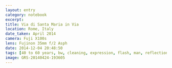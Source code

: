 ```yaml
--- 
layout: entry
category: notebook
excerpt:
title: Via di Santa Maria in Via
location: Rome, Italy
date_taken: April 2014
camera: Fuji X100s
lens: Fujinon 35mm f/2 Asph
date: 2014-12-04 20:48:50
tags: [40 to 60 years, bw, cleaning, expression, flash, man, reflection, table, waiter, window, worker]
image: GRS-20140424-193605
---
```

